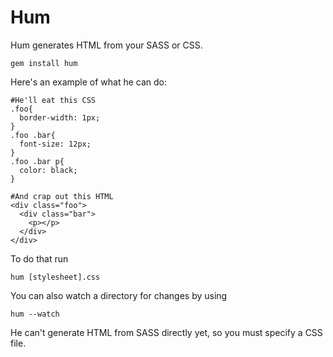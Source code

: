 # Hum

Hum generates HTML from your SASS or CSS.

`gem install hum`

Here's an example of what he can do:

    #He'll eat this CSS
    .foo{
      border-width: 1px;
    }
    .foo .bar{
      font-size: 12px;
    }
    .foo .bar p{
      color: black;
    }

    #And crap out this HTML
    <div class="foo">
      <div class="bar">
        <p></p>
      </div>
    </div>

To do that run

`hum [stylesheet].css`

You can also watch a directory for changes by using

`hum --watch`

He can't generate HTML from SASS directly yet, so you must specify a CSS file.